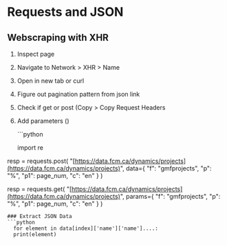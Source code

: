# Requests and JSON

## Webscraping with XHR

1. Inspect page 
2. Navigate to Network &gt; XHR &gt; Name
3. Open in new tab or curl
4. Figure out pagination pattern from json link
5. Check if get or post \(Copy &gt; Copy Request Headers
6. Add parameters \(\)

   \`\`\`python

   import re

resp = requests.post\( "[https://data.fcm.ca/dynamics/projects](https://data.fcm.ca/dynamics/projects)", data={ "f": "gmfprojects", "p": "%", "p1": page\_num, "c": "en" } \)

resp = requests.get\( "[https://data.fcm.ca/dynamics/projects](https://data.fcm.ca/dynamics/projects)", params={ "f": "gmfprojects", "p": "%", "p1": page\_num, "c": "en" } \)

```text
### Extract JSON Data
```python
  for element in data[index]['name']['name']....:
  print(element)
```

